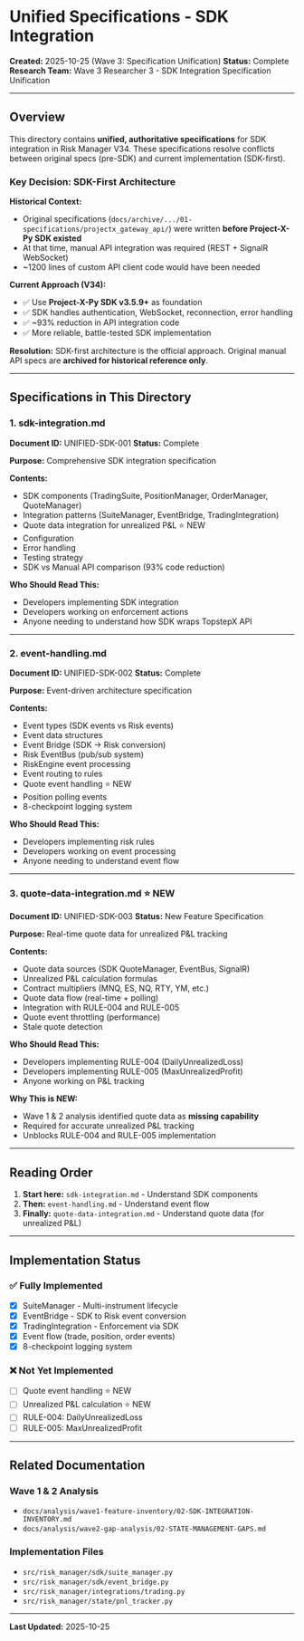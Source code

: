 # Unified Specifications - SDK Integration

**Created:** 2025-10-25 (Wave 3: Specification Unification)
**Status:** Complete
**Research Team:** Wave 3 Researcher 3 - SDK Integration Specification Unification

---

## Overview

This directory contains **unified, authoritative specifications** for SDK integration in Risk Manager V34. These specifications resolve conflicts between original specs (pre-SDK) and current implementation (SDK-first).

### Key Decision: SDK-First Architecture

**Historical Context:**
- Original specifications (`docs/archive/.../01-specifications/projectx_gateway_api/`) were written **before Project-X-Py SDK existed**
- At that time, manual API integration was required (REST + SignalR WebSocket)
- ~1200 lines of custom API client code would have been needed

**Current Approach (V34):**
- ✅ Use **Project-X-Py SDK v3.5.9+** as foundation
- ✅ SDK handles authentication, WebSocket, reconnection, error handling
- ✅ ~93% reduction in API integration code
- ✅ More reliable, battle-tested SDK implementation

**Resolution:** SDK-first architecture is the official approach. Original manual API specs are **archived for historical reference only**.

---

## Specifications in This Directory

### 1. sdk-integration.md
**Document ID:** UNIFIED-SDK-001
**Status:** Complete

**Purpose:** Comprehensive SDK integration specification

**Contents:**
- SDK components (TradingSuite, PositionManager, OrderManager, QuoteManager)
- Integration patterns (SuiteManager, EventBridge, TradingIntegration)
- Quote data integration for unrealized P&L ⭐ NEW
- Configuration
- Error handling
- Testing strategy
- SDK vs Manual API comparison (93% code reduction)

**Who Should Read This:**
- Developers implementing SDK integration
- Developers working on enforcement actions
- Anyone needing to understand how SDK wraps TopstepX API

---

### 2. event-handling.md
**Document ID:** UNIFIED-SDK-002
**Status:** Complete

**Purpose:** Event-driven architecture specification

**Contents:**
- Event types (SDK events vs Risk events)
- Event data structures
- Event Bridge (SDK → Risk conversion)
- Risk EventBus (pub/sub system)
- RiskEngine event processing
- Event routing to rules
- Quote event handling ⭐ NEW
- Position polling events
- 8-checkpoint logging system

**Who Should Read This:**
- Developers implementing risk rules
- Developers working on event processing
- Anyone needing to understand event flow

---

### 3. quote-data-integration.md ⭐ NEW
**Document ID:** UNIFIED-SDK-003
**Status:** New Feature Specification

**Purpose:** Real-time quote data for unrealized P&L tracking

**Contents:**
- Quote data sources (SDK QuoteManager, EventBus, SignalR)
- Unrealized P&L calculation formulas
- Contract multipliers (MNQ, ES, NQ, RTY, YM, etc.)
- Quote data flow (real-time + polling)
- Integration with RULE-004 and RULE-005
- Quote event throttling (performance)
- Stale quote detection

**Who Should Read This:**
- Developers implementing RULE-004 (DailyUnrealizedLoss)
- Developers implementing RULE-005 (MaxUnrealizedProfit)
- Anyone working on P&L tracking

**Why This is NEW:**
- Wave 1 & 2 analysis identified quote data as **missing capability**
- Required for accurate unrealized P&L tracking
- Unblocks RULE-004 and RULE-005 implementation

---

## Reading Order

1. **Start here:** `sdk-integration.md` - Understand SDK components
2. **Then:** `event-handling.md` - Understand event flow
3. **Finally:** `quote-data-integration.md` - Understand quote data (for unrealized P&L)

---

## Implementation Status

### ✅ Fully Implemented
- [x] SuiteManager - Multi-instrument lifecycle
- [x] EventBridge - SDK to Risk event conversion
- [x] TradingIntegration - Enforcement via SDK
- [x] Event flow (trade, position, order events)
- [x] 8-checkpoint logging system

### ❌ Not Yet Implemented
- [ ] Quote event handling ⭐ NEW
- [ ] Unrealized P&L calculation ⭐ NEW
- [ ] RULE-004: DailyUnrealizedLoss
- [ ] RULE-005: MaxUnrealizedProfit

---

## Related Documentation

### Wave 1 & 2 Analysis
- `docs/analysis/wave1-feature-inventory/02-SDK-INTEGRATION-INVENTORY.md`
- `docs/analysis/wave2-gap-analysis/02-STATE-MANAGEMENT-GAPS.md`

### Implementation Files
- `src/risk_manager/sdk/suite_manager.py`
- `src/risk_manager/sdk/event_bridge.py`
- `src/risk_manager/integrations/trading.py`
- `src/risk_manager/state/pnl_tracker.py`

---

**Last Updated:** 2025-10-25
